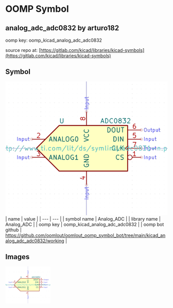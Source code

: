 # OOMP Symbol  
## analog_adc_adc0832  by arturo182  
  
oomp key: oomp_kicad_analog_adc_adc0832  
  
source repo at: [https://gitlab.com/kicad/libraries/kicad-symbols](https://gitlab.com/kicad/libraries/kicad-symbols)  
## Symbol  
  
[![working.png](working_600.png)](working.png)  
| name | value | 
| --- | --- | 
| symbol name | Analog_ADC | 
| library name | Analog_ADC | 
| oomp key | oomp_kicad_analog_adc_adc0832 | 
| oomp bot github | https://github.com/oomlout/oomlout_oomp_symbol_bot/tree/main/kicad_analog_adc_adc0832/working | 
## Images  
  
[![working.png](working_140.png)](working.png)  
